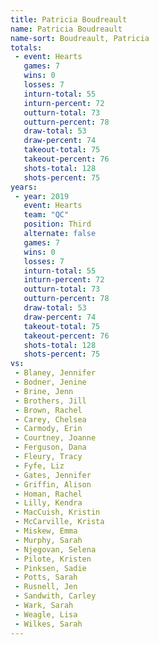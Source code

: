 ```yaml
---
title: Patricia Boudreault
name: Patricia Boudreault
name-sort: Boudreault, Patricia
totals:
 - event: Hearts
   games: 7
   wins: 0
   losses: 7
   inturn-total: 55
   inturn-percent: 72
   outturn-total: 73
   outturn-percent: 78
   draw-total: 53
   draw-percent: 74
   takeout-total: 75
   takeout-percent: 76
   shots-total: 128
   shots-percent: 75
years:
 - year: 2019
   event: Hearts
   team: "QC"
   position: Third
   alternate: false
   games: 7
   wins: 0
   losses: 7
   inturn-total: 55
   inturn-percent: 72
   outturn-total: 73
   outturn-percent: 78
   draw-total: 53
   draw-percent: 74
   takeout-total: 75
   takeout-percent: 76
   shots-total: 128
   shots-percent: 75
vs:
 - Blaney, Jennifer
 - Bodner, Jenine
 - Brine, Jenn
 - Brothers, Jill
 - Brown, Rachel
 - Carey, Chelsea
 - Carmody, Erin
 - Courtney, Joanne
 - Ferguson, Dana
 - Fleury, Tracy
 - Fyfe, Liz
 - Gates, Jennifer
 - Griffin, Alison
 - Homan, Rachel
 - Lilly, Kendra
 - MacCuish, Kristin
 - McCarville, Krista
 - Miskew, Emma
 - Murphy, Sarah
 - Njegovan, Selena
 - Pilote, Kristen
 - Pinksen, Sadie
 - Potts, Sarah
 - Rusnell, Jen
 - Sandwith, Carley
 - Wark, Sarah
 - Weagle, Lisa
 - Wilkes, Sarah
---
```

